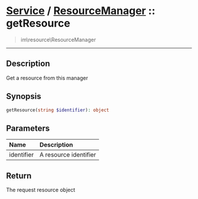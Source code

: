 # [Service](resource.md) / [ResourceManager](resource-ResourceManager.md) :: getResource
 > im\resource\ResourceManager
____

## Description
Get a resource from this manager

## Synopsis
```php
getResource(string $identifier): object
```

## Parameters
| Name | Description |
| :--- | :---------- |
| identifier | A resource identifier |

## Return
The request resource object
